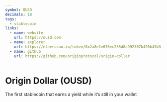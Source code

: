 ```yaml
---
symbol: OUSD
decimals: 18
tags:
  - stablecoin
links:
  - name: website
    url: https://ousd.com
  - name: explorer
    url: https://etherscan.io/token/0x2a8e1e676ec238d8a992307b495b45b3feaa5e86
  - name: github
    url: https://github.com/originprotocol/origin-dollar
---
```


# Origin Dollar (OUSD)

The first stablecoin that earns a yield while it’s still in your wallet
